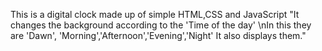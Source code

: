 This is a digital clock made up of simple HTML,CSS and JavaScript
"It changes the background according to the 'Time of the day' \nIn this they are 'Dawn', 'Morning','Afternoon','Evening','Night' It also displays them."
